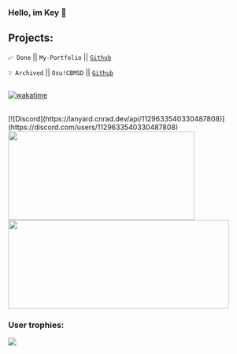 ### Hello, im Key 👋
## Projects:
``✅ Done`` || ``My-Portfolio`` || [``Github``](https://github.com/keydevelops/my-portfolio/)

``❔ Archived`` || ``Osu!CBMSD`` || [``Github``](https://github.com/Corrupted-Code/osu-cbmsd/)
## 
[![wakatime](https://wakatime.com/badge/user/901d0624-3579-4ca9-bfd2-e70ee040a3df.svg)](https://wakatime.com/@901d0624-3579-4ca9-bfd2-e70ee040a3df)
<br>

<br>

<div>
  [![Discord](https://lanyard.cnrad.dev/api/1129633540330487808)](https://discord.com/users/1129633540330487808)
  <img height="180em" width="378em" src="https://github-readme-stats.vercel.app/api?username=keydevelops&count_private=true&show_icons=true&theme=github_dark"/>
  <img height="180em" width="448em" src="https://github-readme-stats.vercel.app/api/top-langs/?username=keydevelops&langs_count=6&layout=compact&theme=github_dark"/>
</div>

### User trophies:
<img src="https://github-profile-trophy.vercel.app/?username=keydevelops&column=3&theme=onedark"/>
